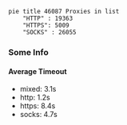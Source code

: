 
```mermaid
pie title 46087 Proxies in list
    "HTTP" : 19363
    "HTTPS": 5009
    "SOCKS" : 26055
```

### Some Info
#### Average Timeout

- mixed: 3.1s
- http: 1.2s
- https: 8.4s
- socks: 4.7s